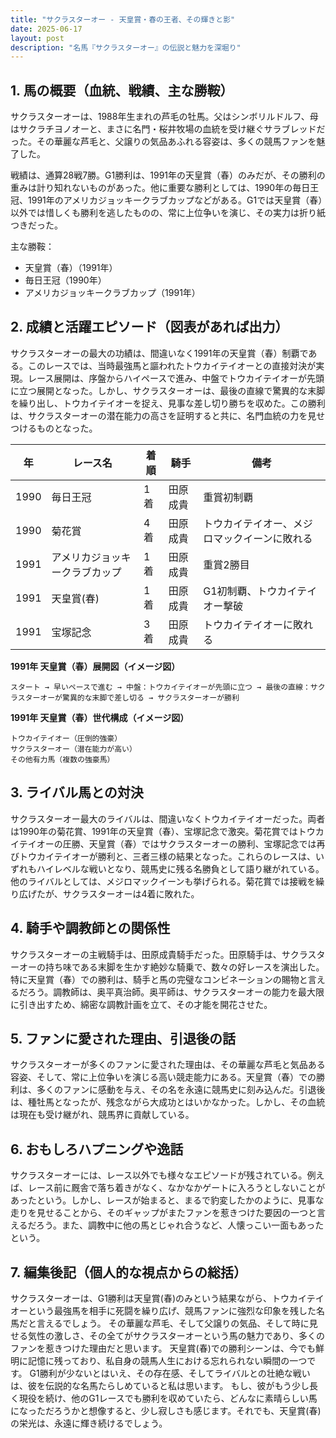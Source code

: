 ```yaml
---
title: "サクラスターオー - 天皇賞・春の王者、その輝きと影"
date: 2025-06-17
layout: post
description: "名馬『サクラスターオー』の伝説と魅力を深堀り"
---
```


## 1. 馬の概要（血統、戦績、主な勝鞍）

サクラスターオーは、1988年生まれの芦毛の牡馬。父はシンボリルドルフ、母はサクラチヨノオーと、まさに名門・桜井牧場の血統を受け継ぐサラブレッドだった。その華麗な芦毛と、父譲りの気品あふれる容姿は、多くの競馬ファンを魅了した。

戦績は、通算28戦7勝。G1勝利は、1991年の天皇賞（春）のみだが、その勝利の重みは計り知れないものがあった。他に重要な勝利としては、1990年の毎日王冠、1991年のアメリカジョッキークラブカップなどがある。G1では天皇賞（春）以外では惜しくも勝利を逃したものの、常に上位争いを演じ、その実力は折り紙つきだった。  

主な勝鞍：

* 天皇賞（春）（1991年）
* 毎日王冠（1990年）
* アメリカジョッキークラブカップ（1991年）


## 2. 成績と活躍エピソード（図表があれば出力）

サクラスターオーの最大の功績は、間違いなく1991年の天皇賞（春）制覇である。このレースでは、当時最強馬と謳われたトウカイテイオーとの直接対決が実現。レース展開は、序盤からハイペースで進み、中盤でトウカイテイオーが先頭に立つ展開となった。しかし、サクラスターオーは、最後の直線で驚異的な末脚を繰り出し、トウカイテイオーを捉え、見事な差し切り勝ちを収めた。この勝利は、サクラスターオーの潜在能力の高さを証明すると共に、名門血統の力を見せつけるものとなった。

| 年 | レース名 | 着順 | 騎手 | 備考 |
|---|---|---|---|---|
| 1990 | 毎日王冠 | 1着 | 田原成貴 | 重賞初制覇 |
| 1990 | 菊花賞 | 4着 | 田原成貴 |  トウカイテイオー、メジロマックイーンに敗れる |
| 1991 | アメリカジョッキークラブカップ | 1着 | 田原成貴 | 重賞2勝目 |
| 1991 | 天皇賞(春) | 1着 | 田原成貴 | G1初制覇、トウカイテイオー撃破 |
| 1991 | 宝塚記念 | 3着 | 田原成貴 |  トウカイテイオーに敗れる |


**1991年 天皇賞（春）展開図（イメージ図）**

```
スタート → 早いペースで進む → 中盤：トウカイテイオーが先頭に立つ → 最後の直線：サクラスターオーが驚異的な末脚で差し切る → サクラスターオーが勝利
```

**1991年 天皇賞（春）世代構成（イメージ図）**

```
トウカイテイオー（圧倒的強豪）
サクラスターオー（潜在能力が高い）
その他有力馬（複数の強豪馬）
```


## 3. ライバル馬との対決

サクラスターオー最大のライバルは、間違いなくトウカイテイオーだった。両者は1990年の菊花賞、1991年の天皇賞（春）、宝塚記念で激突。菊花賞ではトウカイテイオーの圧勝、天皇賞（春）ではサクラスターオーの勝利、宝塚記念では再びトウカイテイオーが勝利と、三者三様の結果となった。これらのレースは、いずれもハイレベルな戦いとなり、競馬史に残る名勝負として語り継がれている。  他のライバルとしては、メジロマックイーンも挙げられる。菊花賞では接戦を繰り広げたが、サクラスターオーは4着に敗れた。


## 4. 騎手や調教師との関係性

サクラスターオーの主戦騎手は、田原成貴騎手だった。田原騎手は、サクラスターオーの持ち味である末脚を生かす絶妙な騎乗で、数々の好レースを演出した。特に天皇賞（春）での勝利は、騎手と馬の完璧なコンビネーションの賜物と言えるだろう。調教師は、奥平真治師。奥平師は、サクラスターオーの能力を最大限に引き出すため、綿密な調教計画を立て、その才能を開花させた。


## 5. ファンに愛された理由、引退後の話

サクラスターオーが多くのファンに愛された理由は、その華麗な芦毛と気品ある容姿、そして、常に上位争いを演じる高い競走能力にある。天皇賞（春）での勝利は、多くのファンに感動を与え、その名を永遠に競馬史に刻み込んだ。引退後は、種牡馬となったが、残念ながら大成功とはいかなかった。しかし、その血統は現在も受け継がれ、競馬界に貢献している。


## 6. おもしろハプニングや逸話

サクラスターオーには、レース以外でも様々なエピソードが残されている。例えば、レース前に厩舎で落ち着きがなく、なかなかゲートに入ろうとしないことがあったという。しかし、レースが始まると、まるで豹変したかのように、見事な走りを見せることから、そのギャップがまたファンを惹きつけた要因の一つと言えるだろう。また、調教中に他の馬とじゃれ合うなど、人懐っこい一面もあったという。


## 7. 編集後記（個人的な視点からの総括）

サクラスターオーは、G1勝利は天皇賞(春)のみという結果ながら、トウカイテイオーという最強馬を相手に死闘を繰り広げ、競馬ファンに強烈な印象を残した名馬だと言えるでしょう。  その華麗な芦毛、そして父譲りの気品、そして時に見せる気性の激しさ、その全てがサクラスターオーという馬の魅力であり、多くのファンを惹きつけた理由だと思います。  天皇賞(春)での勝利シーンは、今でも鮮明に記憶に残っており、私自身の競馬人生における忘れられない瞬間の一つです。  G1勝利が少ないとはいえ、その存在感、そしてライバルとの壮絶な戦いは、彼を伝説的な名馬たらしめていると私は思います。  もし、彼がもう少し長く現役を続け、他のG1レースでも勝利を収めていたら、どんなに素晴らしい馬になっただろうかと想像すると、少し寂しさも感じます。それでも、天皇賞(春)の栄光は、永遠に輝き続けるでしょう。
